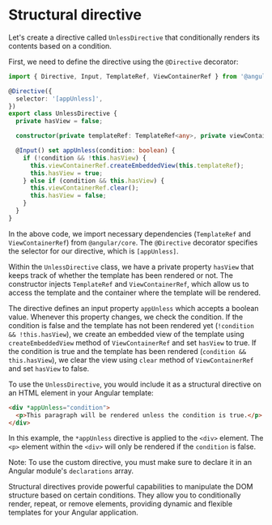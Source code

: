# Structural directive

Let's create a directive called `UnlessDirective` that conditionally
renders its contents based on a condition.

First, we need to define the directive using the `@Directive` decorator:

```typescript
import { Directive, Input, TemplateRef, ViewContainerRef } from '@angular/core';

@Directive({
  selector: '[appUnless]',
})
export class UnlessDirective {
  private hasView = false;

  constructor(private templateRef: TemplateRef<any>, private viewContainerRef: ViewContainerRef) {}

  @Input() set appUnless(condition: boolean) {
    if (!condition && !this.hasView) {
      this.viewContainerRef.createEmbeddedView(this.templateRef);
      this.hasView = true;
    } else if (condition && this.hasView) {
      this.viewContainerRef.clear();
      this.hasView = false;
    }
  }
}
```

In the above code, we import necessary dependencies (`TemplateRef` and
`ViewContainerRef`) from `@angular/core`. The `@Directive` decorator
specifies the selector for our directive, which is `[appUnless]`.

Within the `UnlessDirective` class, we have a private property `hasView`
that keeps track of whether the template has been rendered or not. The
constructor injects `TemplateRef` and `ViewContainerRef`, which allow us
to access the template and the container where the template will be
rendered.

The directive defines an input property `appUnless` which accepts a
boolean value. Whenever this property changes, we check the condition.
If the condition is false and the template has not been rendered yet
(`!condition && !this.hasView`), we create an embedded view of the
template using `createEmbeddedView` method of `ViewContainerRef` and set
`hasView` to true. If the condition is true and the template has been
rendered (`condition && this.hasView`), we clear the view using `clear`
method of `ViewContainerRef` and set `hasView` to false.

To use the `UnlessDirective`, you would include it as a structural
directive on an HTML element in your Angular template:

```html
<div *appUnless="condition">
  <p>This paragraph will be rendered unless the condition is true.</p>
</div>
```

In this example, the `*appUnless` directive is applied to the `<div>`
element. The `<p>` element within the `<div>` will only be rendered if
the `condition` is false.

Note: To use the custom directive, you must make sure to declare it in
an Angular module's `declarations` array.

Structural directives provide powerful capabilities to manipulate the
DOM structure based on certain conditions. They allow you to
conditionally render, repeat, or remove elements, providing dynamic and
flexible templates for your Angular application.
